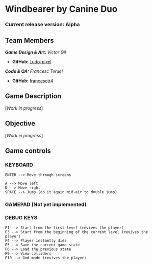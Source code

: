 # Windbearer by Canine Duo

### Current release version: Alpha

## Team Members

_**Game Design & Art:** Víctor Gil_
* **GitHub:** [Ludo-pixel](https://github.com/Ludo-pixel)

_**Code & QA:** Francesc Teruel_
* **GitHub:** [francesctr4](https://github.com/francesctr4)

## Game Description

[_Work in progress_]

## Objective

[_Work in progress_]

## Game controls

### KEYBOARD ###
	
	ENTER --> Move through screens
	
	A --> Move left
	D --> Move right
   	SPACE --> Jump (do it again mid-air to double jump)

### GAMEPAD (Not yet implemented) ###



### DEBUG KEYS ###

	F1 --> Start from the first level (revives the player)
	F3 --> Start from the beginning of the current level (revives the player)
	F4 --> Player instantly dies
	F5 --> Save the current game state
	F6 --> Load the previous state 
	F9 --> View colliders
	F10 --> God mode (revives the player)
